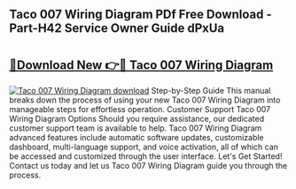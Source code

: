 ## Taco 007 Wiring Diagram PDf Free Download - Part-H42 Service Owner Guide dPxUa

# <h2><a href="http://dfk1zuj.blite.top/?on=Taco+007+Wiring+Diagram">🔗Download New 👉🔴 Taco 007 Wiring Diagram</a></h2>

[![Taco 007 Wiring Diagram download](https://i.imgur.com/lujVjoI.png)](http://dfk1zuj.blite.top/?on=Taco+007+Wiring+Diagram)
Step-by-Step Guide This manual breaks down the process of using your new Taco 007 Wiring Diagram into manageable steps for effortless operation. Customer Support Taco 007 Wiring Diagram Options Should you require assistance, our dedicated customer support team is available to help. Taco 007 Wiring Diagram advanced features include automatic software updates, customizable dashboard, multi-language support, and voice activation, all of which can be accessed and customized through the user interface. Let's Get Started! Contact us today and let us Taco 007 Wiring Diagram guide you through the process.
